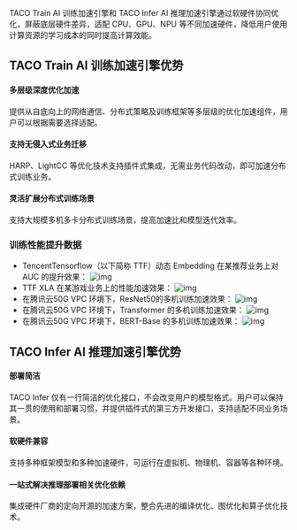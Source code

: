 TACO Train AI 训练加速引擎和 TACO Infer AI 推理加速引擎通过软硬件协同优化，屏蔽底层硬件差异，适配 CPU、GPU、NPU 等不同加速硬件，降低用户使用计算资源的学习成本的同时提高计算效能。

## TACO Train AI 训练加速引擎优势

####  多层级深度优化加速
提供从自底向上的网络通信、分布式策略及训练框架等多层级的优化加速组件，用户可以根据需要选择适配。

#### 支持无侵入式业务迁移
HARP、LightCC 等优化技术支持插件式集成，无需业务代码改动，即可加速分布式训练业务。

#### 灵活扩展分布式训练场景
支持大规模多机多卡分布式训练场景，提高加速比和模型迭代效率。

### 训练性能提升数据

- TencentTensorflow（以下简称 TTF）动态 Embedding 在某推荐业务上对 AUC 的提升效果：
![img](https://main.qcloudimg.com/raw/6c812787715e8fcec62ffd32204a42f5.png)        
- TTF XLA 在某游戏业务上的性能加速效果：
![img](https://main.qcloudimg.com/raw/fa625ab276b9fc8f87419fbacd8f7507.png)        
- 在腾讯云50G VPC 环境下，ResNet50的多机训练加速效果：
![img](https://main.qcloudimg.com/raw/40f554fabea5ec282b6349a33a4719f4.png)        
- 在腾讯云50G VPC 环境下，Transformer 的多机训练加速效果：
![img](https://main.qcloudimg.com/raw/31e57bc8b8ae9c9a4cd2536458e8db7e.png)        
- 在腾讯云50G VPC 环境下，BERT-Base 的多机训练加速效果：
![img](https://main.qcloudimg.com/raw/754c416a6b7e8d796c380f35d1025fbc.png)        



##  TACO Infer AI 推理加速引擎优势

#### 部署简洁
TACO Infer 仅有一行简洁的优化接口，不会改变用户的模型格式。用户可以保持其一贯的使用和部署习惯，并提供插件式的第三方开发接口，支持适配不同业务场景。

#### 软硬件兼容
支持多种框架模型和多种加速硬件，可运行在虚拟机、物理机、容器等各种环境。

#### 一站式解决推理部署相关优化依赖
集成硬件厂商的定向开源的加速方案，整合先进的编译优化、图优化和算子优化技术。
